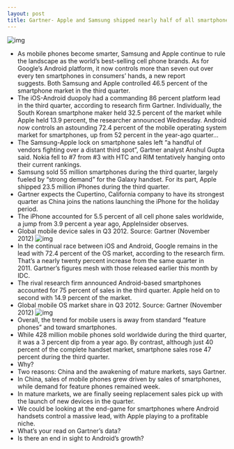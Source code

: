 ```yaml
---
layout: post
title: Gartner- Apple and Samsung shipped nearly half of all smartphones in Q3
---
```

![img](http://media.idownloadblog.com/wp-content/uploads/2012/11/iPhone-5-Galaxy-S-III.jpg)
* As mobile phones become smarter, Samsung and Apple continue to rule the landscape as the world’s best-selling cell phone brands. As for Google’s Android platform, it now controls more than seven out over every ten smartphones in consumers’ hands, a new report suggests. Both Samsung and Apple controlled 46.5 percent of the smartphone market in the third quarter.
* The iOS-Android duopoly had a commanding 86 percent platform lead in the third quarter, according to research firm Gartner. Individually, the South Korean smartphone maker held 32.5 percent of the market while Apple held 13.9 percent, the researcher announced Wednesday. Android now controls an astounding 72.4 percent of the mobile operating system market for smartphones, up from 52 percent in the year-ago quarter…
* The Samsung-Apple lock on smartphone sales left “a handful of vendors fighting over a distant third spot”, Gartner analyst Anshul Gupta said. Nokia fell to #7 from #3 with HTC and RIM tentatively hanging onto their current rankings.
* Samsung sold 55 million smartphones during the third quarter, largely fueled by “strong demand” for the Galaxy handset. For its part, Apple shipped 23.5 million iPhones during the third quarter.
* Gartner expects the Cupertino, California company to have its strongest quarter as China joins the nations launching the iPhone for the holiday period.
* The iPhone accounted for 5.5 percent of all cell phone sales worldwide, a jump from 3.9 percent a year ago, AppleInsider observes.
* Global mobile device sales in Q3 2012. Source: Gartner (November 2012)
![img](http://media.idownloadblog.com/wp-content/uploads/2012/11/Gartner-smartphones-Q312-device-share.png)
* In the continual race between iOS and Android, Google remains in the lead with 72.4 percent of the OS market, according to the research firm. That’s a nearly twenty percent increase from the same quarter in 2011. Gartner’s figures mesh with those released earlier this month by IDC.
* The rival research firm announced Android-based smartphones accounted for 75 percent of sales in the third quarter. Apple held on to second with 14.9 percent of the market.
* Global mobile OS market share in Q3 2012. Source: Gartner (November 2012)
![img](http://media.idownloadblog.com/wp-content/uploads/2012/11/Gartner-smartphones-Q312-OS-share.png)
* Overall, the trend for mobile users is away from standard “feature phones” and toward smartphones.
* While 428 million mobile phones sold worldwide during the third quarter, it was a 3 percent dip from a year ago. By contrast, although just 40 percent of the complete handset market, smartphone sales rose 47 percent during the third quarter.
* Why?
* Two reasons: China and the awakening of mature markets, says Gartner.
* In China, sales of mobile phones grew driven by sales of smartphones, while demand for feature phones remained week.
* In mature markets, we are finally seeing replacement sales pick up with the launch of new devices in the quarter.
* We could be looking at the end-game for smartphones where Android handsets control a massive lead, with Apple playing to a profitable niche.
* What’s your read on Gartner’s data?
* Is there an end in sight to Android’s growth?

